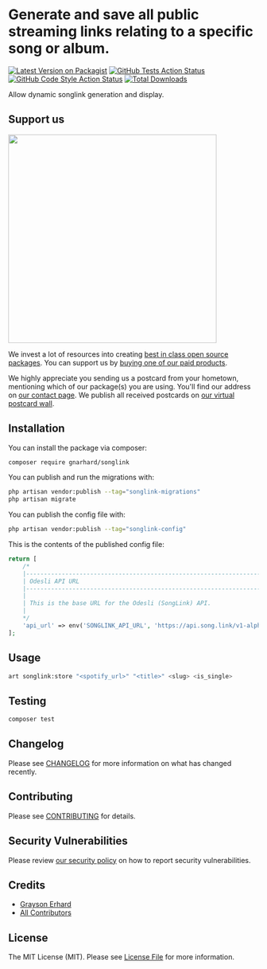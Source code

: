 # Generate and save all public streaming links relating to a specific song or album.

[![Latest Version on Packagist](https://img.shields.io/packagist/v/gnarhard/songlink.svg?style=flat-square)](https://packagist.org/packages/gnarhard/songlink)
[![GitHub Tests Action Status](https://img.shields.io/github/actions/workflow/status/gnarhard/songlink/run-tests.yml?branch=main&label=tests&style=flat-square)](https://github.com/gnarhard/songlink/actions?query=workflow%3Arun-tests+branch%3Amain)
[![GitHub Code Style Action Status](https://img.shields.io/github/actions/workflow/status/gnarhard/songlink/fix-php-code-style-issues.yml?branch=main&label=code%20style&style=flat-square)](https://github.com/gnarhard/songlink/actions?query=workflow%3A"Fix+PHP+code+style+issues"+branch%3Amain)
[![Total Downloads](https://img.shields.io/packagist/dt/gnarhard/songlink.svg?style=flat-square)](https://packagist.org/packages/gnarhard/songlink)

Allow dynamic songlink generation and display.

## Support us

[<img src="https://github-ads.s3.eu-central-1.amazonaws.com/songlink.jpg?t=1" width="419px" />](https://spatie.be/github-ad-click/songlink)

We invest a lot of resources into creating [best in class open source packages](https://spatie.be/open-source). You can support us by [buying one of our paid products](https://spatie.be/open-source/support-us).

We highly appreciate you sending us a postcard from your hometown, mentioning which of our package(s) you are using. You'll find our address on [our contact page](https://spatie.be/about-us). We publish all received postcards on [our virtual postcard wall](https://spatie.be/open-source/postcards).

## Installation

You can install the package via composer:

```bash
composer require gnarhard/songlink
```

You can publish and run the migrations with:

```bash
php artisan vendor:publish --tag="songlink-migrations"
php artisan migrate
```

You can publish the config file with:

```bash
php artisan vendor:publish --tag="songlink-config"
```

This is the contents of the published config file:

```php
return [
    /*
    |--------------------------------------------------------------------------
    | Odesli API URL
    |--------------------------------------------------------------------------
    |
    | This is the base URL for the Odesli (SongLink) API.
    |
    */
    'api_url' => env('SONGLINK_API_URL', 'https://api.song.link/v1-alpha.1/links'),
];
```

## Usage

```bash
art songlink:store "<spotify_url>" "<title>" <slug> <is_single>
```

## Testing

```bash
composer test
```

## Changelog

Please see [CHANGELOG](CHANGELOG.md) for more information on what has changed recently.

## Contributing

Please see [CONTRIBUTING](CONTRIBUTING.md) for details.

## Security Vulnerabilities

Please review [our security policy](../../security/policy) on how to report security vulnerabilities.

## Credits

-   [Grayson Erhard](https://github.com/gnarhard)
-   [All Contributors](../../contributors)

## License

The MIT License (MIT). Please see [License File](LICENSE.md) for more information.
